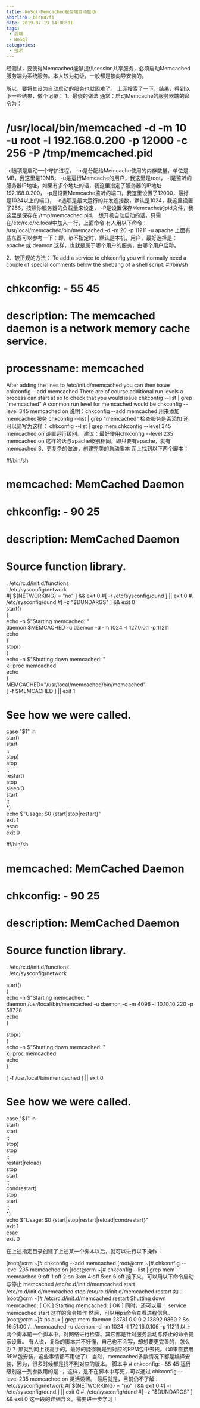 ```yaml
---
title: NoSql-Memcached服务端自动启动
abbrlink: b1c887f1
date: 2019-07-19 14:08:01
tags:
 - 后端
 - NoSql
categories:
 - 技术
---
```


经测试，要使得Memcached能够提供session共享服务，必须启动Memcached服务端为系统服务。本人较为初级，一般都是按向导安装的。

所以，要将其设为自动启动的服务也就困难了。
上网搜索了一下，结果，得到以下一些结果，做个记录：
1、最傻的做法
通常：启动Memcache的服务器端的命令为：
# /usr/local/bin/memcached -d -m 10 -u root -l 192.168.0.200 -p 12000 -c 256 -P /tmp/memcached.pid
-d选项是启动一个守护进程，
-m是分配给Memcache使用的内存数量，单位是MB，我这里是10MB，
-u是运行Memcache的用户，我这里是root，
-l是监听的服务器IP地址，如果有多个地址的话，我这里指定了服务器的IP地址192.168.0.200，
-p是设置Memcache监听的端口，我这里设置了12000，最好是1024以上的端口，
-c选项是最大运行的并发连接数，默认是1024，我这里设置了256，按照你服务器的负载量来设定，
-P是设置保存Memcache的pid文件，我这里是保存在 /tmp/memcached.pid，
想开机自动启动的话，只需在/etc/rc.d/rc.local中加入一行，上面命令
有人用以下命令：
/usr/local/memcached/bin/memcached -d -m 20 -p 11211 -u apache
上面有些东西可以参考一下：即，ip不指定时，默认是本机，用户，最好选择是：apache 或 deamon
这样，也就是属于哪个用户的服务，由哪个用户启动。
 
2、较正规的方法：
To add a service to chkconfig you will normally need a couple of special comments below the shebang of a shell script:
#!/bin/sh   
# chkconfig: - 55 45  
# description:  The memcached daemon is a network memory cache service.   
# processname: memcached  
 
After adding the lines to /etc/init.d/memcached you can then issue
chkconfig --add memcached
There are of course additional run levels a process can start at so to check that you would issue
chkconfig --list | grep "memcached"
A common run level for memcached would be
chkconfig --level 345 memcached on
说明：chkconfig --add memcached 用来添加memcached服务
chkconfig --list | grep "memcached" 检查服务是否添加
还可以简写为这样：
chkconfig  --list | grep mem
chkconfig --level 345 memcached on 设置运行级别。
建议：最好使用chkconfig --level 235 memcached on 这样的话与apache级别相同，即只要有apache，就有memcached
3、更复杂的做法，创建完美的启动脚本
网上找到以下两个脚本：
 
#!/bin/sh   
#   
# memcached:    MemCached Daemon   
#   
# chkconfig:    - 90 25  
# description:  MemCached Daemon   
#   
# Source function library.   
. /etc/rc.d/init.d/functions   
. /etc/sysconfig/network   
#[ ${NETWORKING} = "no" ] && exit 0  
#[ -r /etc/sysconfig/dund ] || exit 0  
#. /etc/sysconfig/dund   
#[ -z "$DUNDARGS" ] && exit 0  
start()   
{   
        echo -n $"Starting memcached: "  
        daemon $MEMCACHED -u daemon -d -m 1024 -l 127.0.0.1 -p 11211  
        echo   
}   
stop()   
{   
        echo -n $"Shutting down memcached: "  
        killproc memcached   
        echo   
}   
MEMCACHED="/usr/local/memcached/bin/memcached"  
[ -f $MEMCACHED ] || exit 1  
# See how we were called.   
case "$1" in   
  start)   
        start   
        ;;   
  stop)   
        stop   
        ;;   
  restart)   
        stop   
        sleep 3  
        start   
        ;;   
    *)   
        echo $"Usage: $0 {start|stop|restart}"  
        exit 1  
esac   
exit 0  
  
#!/bin/sh   
#   
# memcached:    MemCached Daemon   
#   
# chkconfig:    - 90 25    
# description:  MemCached Daemon   
#   
# Source function library.   
. /etc/rc.d/init.d/functions   
. /etc/sysconfig/network   
    
start()    
{   
        echo -n $"Starting memcached: "  
        daemon /usr/local/bin/memcached -u daemon -d -m 4096 -l 10.10.10.220 -p 58728  
        echo   
}   
    
stop()    
{   
        echo -n $"Shutting down memcached: "  
        killproc memcached    
        echo   
}   
    
[ -f /usr/local/bin/memcached ] || exit 0  
    
# See how we were called.   
case "$1" in   
  start)   
        start   
        ;;   
  stop)   
        stop   
        ;;   
  restart|reload)   
        stop   
        start   
        ;;   
  condrestart)   
        stop   
        start   
        ;;   
  *)   
        echo $"Usage: $0 {start|stop|restart|reload|condrestart}"  
        exit 1  
esac   
exit 0  
  

在上述指定目录创建了上述某一个脚本以后，就可以进行以下操作：
 
[root@crm ~]# chkconfig  --add memcached 
[root@crm ~]# chkconfig  --level 235  memcached  on
[root@crm ~]# chkconfig  --list | grep mem
memcached       0:off   1:off   2:on   3:on    4:off   5:on   6:off
接下来，可以用以下命令启动与停止 memcached
/etc/rc.d/init.d/memcached  start  
/etc/rc.d/init.d/memcached  stop
/etc/rc.d/init.d/memcached  restart
如： 
[root@crm ~]# /etc/rc.d/init.d/memcached  restart
Shutting down memcached: [  OK  ]
Starting memcached:      [  OK  ]
同时，还可以用：
service memcached start
这样的命令操作
然后，可以用ps命令查看进程信息。
[root@crm ~]# ps aux | grep mem
daemon   23781  0.0  0.2 13892 9860 ?  Ss 16:51:00  /.../memcached -u daemon -d -m 1024 -l 172.16.0.106 -p 11211
以上两个脚本前一个脚本中，对网络进行检查。其它都是针对服务启动与停止的命令提示设置。
有人说，复杂的脚本并不好懂，自己也不会写，却想要更完善的，怎么办？
那就到网上找高手的。最好的捷径就是到对应的RPM包中去找。（如果直接用RPM包安装，这些事情都不用做了）
当然，memcached多数情况下都是编译安装，因为，很多时候都是找不到对应的版本。
脚本中 # chkconfig: - 55 45 运行级别这一列参数用的是 -，这样，是不在脚本中写死，可以通过 chkconfig  --level 235  memcached  on 灵活设置。
最后就是，目前仍不了解
. /etc/sysconfig/network
#[ ${NETWORKING} = "no" ] && exit 0
#[ -r /etc/sysconfig/dund ] || exit 0
#. /etc/sysconfig/dund
#[ -z "$DUNDARGS" ] && exit 0
这一段的详细含义。需要进一步学习！